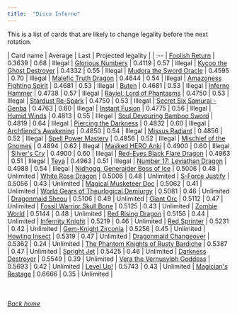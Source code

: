 ```yaml
---
title:  "Disco Inferno"
---
```


This is a list of cards that are likely to change legality before the next rotation.

| Card name | Average | Last | Projected legality |
| :-- |
[Foolish Return](https://db.ygoprodeck.com/card/?search=Foolish%20Return) | 0.3639 | 0.68 | Illegal |
[Glorious Numbers](https://db.ygoprodeck.com/card/?search=Glorious%20Numbers) | 0.4119 | 0.57 | Illegal |
[Kycoo the Ghost Destroyer](https://db.ygoprodeck.com/card/?search=Kycoo%20the%20Ghost%20Destroyer) | 0.4332 | 0.55 | Illegal |
[Mudora the Sword Oracle](https://db.ygoprodeck.com/card/?search=Mudora%20the%20Sword%20Oracle) | 0.4595 | 0.70 | Illegal |
[Malefic Truth Dragon](https://db.ygoprodeck.com/card/?search=Malefic%20Truth%20Dragon) | 0.4644 | 0.54 | Illegal |
[Amazoness Fighting Spirit](https://db.ygoprodeck.com/card/?search=Amazoness%20Fighting%20Spirit) | 0.4681 | 0.53 | Illegal |
[Buten](https://db.ygoprodeck.com/card/?search=Buten) | 0.4681 | 0.53 | Illegal |
[Inferno Hammer](https://db.ygoprodeck.com/card/?search=Inferno%20Hammer) | 0.4738 | 0.57 | Illegal |
[Raviel, Lord of Phantasms](https://db.ygoprodeck.com/card/?search=Raviel,%20Lord%20of%20Phantasms) | 0.4750 | 0.53 | Illegal |
[Stardust Re-Spark](https://db.ygoprodeck.com/card/?search=Stardust%20Re-Spark) | 0.4750 | 0.53 | Illegal |
[Secret Six Samurai - Genba](https://db.ygoprodeck.com/card/?search=Secret%20Six%20Samurai%20-%20Genba) | 0.4763 | 0.60 | Illegal |
[Instant Fusion](https://db.ygoprodeck.com/card/?search=Instant%20Fusion) | 0.4775 | 0.56 | Illegal |
[Humid Winds](https://db.ygoprodeck.com/card/?search=Humid%20Winds) | 0.4813 | 0.55 | Illegal |
[Soul Devouring Bamboo Sword](https://db.ygoprodeck.com/card/?search=Soul%20Devouring%20Bamboo%20Sword) | 0.4819 | 0.64 | Illegal |
[Piercing the Darkness](https://db.ygoprodeck.com/card/?search=Piercing%20the%20Darkness) | 0.4832 | 0.60 | Illegal |
[Archfiend's Awakening](https://db.ygoprodeck.com/card/?search=Archfiend's%20Awakening) | 0.4850 | 0.54 | Illegal |
[Missus Radiant](https://db.ygoprodeck.com/card/?search=Missus%20Radiant) | 0.4856 | 0.52 | Illegal |
[Spell Power Mastery](https://db.ygoprodeck.com/card/?search=Spell%20Power%20Mastery) | 0.4856 | 0.52 | Illegal |
[Mischief of the Gnomes](https://db.ygoprodeck.com/card/?search=Mischief%20of%20the%20Gnomes) | 0.4894 | 0.62 | Illegal |
[Masked HERO Anki](https://db.ygoprodeck.com/card/?search=Masked%20HERO%20Anki) | 0.4900 | 0.60 | Illegal |
[Silver's Cry](https://db.ygoprodeck.com/card/?search=Silver's%20Cry) | 0.4900 | 0.60 | Illegal |
[Red-Eyes Black Flare Dragon](https://db.ygoprodeck.com/card/?search=Red-Eyes%20Black%20Flare%20Dragon) | 0.4963 | 0.51 | Illegal |
[Teva](https://db.ygoprodeck.com/card/?search=Teva) | 0.4963 | 0.51 | Illegal |
[Number 17: Leviathan Dragon](https://db.ygoprodeck.com/card/?search=Number%2017:%20Leviathan%20Dragon) | 0.4988 | 0.54 | Illegal |
[Nidhogg, Generaider Boss of Ice](https://db.ygoprodeck.com/card/?search=Nidhogg,%20Generaider%20Boss%20of%20Ice) | 0.5006 | 0.48 | Unlimited |
[White Rose Dragon](https://db.ygoprodeck.com/card/?search=White%20Rose%20Dragon) | 0.5006 | 0.48 | Unlimited |
[S-Force Justify](https://db.ygoprodeck.com/card/?search=S-Force%20Justify) | 0.5056 | 0.43 | Unlimited |
[Magical Musketeer Doc](https://db.ygoprodeck.com/card/?search=Magical%20Musketeer%20Doc) | 0.5062 | 0.41 | Unlimited |
[World Gears of Theurlogical Demiurgy](https://db.ygoprodeck.com/card/?search=World%20Gears%20of%20Theurlogical%20Demiurgy) | 0.5081 | 0.46 | Unlimited |
[Dragonmaid Sheou](https://db.ygoprodeck.com/card/?search=Dragonmaid%20Sheou) | 0.5106 | 0.49 | Unlimited |
[Giant Orc](https://db.ygoprodeck.com/card/?search=Giant%20Orc) | 0.5112 | 0.47 | Unlimited |
[Fossil Warrior Skull Bone](https://db.ygoprodeck.com/card/?search=Fossil%20Warrior%20Skull%20Bone) | 0.5125 | 0.43 | Unlimited |
[Zombie World](https://db.ygoprodeck.com/card/?search=Zombie%20World) | 0.5144 | 0.48 | Unlimited |
[Red Rising Dragon](https://db.ygoprodeck.com/card/?search=Red%20Rising%20Dragon) | 0.5156 | 0.44 | Unlimited |
[Infernity Knight](https://db.ygoprodeck.com/card/?search=Infernity%20Knight) | 0.5219 | 0.46 | Unlimited |
[Red Sprinter](https://db.ygoprodeck.com/card/?search=Red%20Sprinter) | 0.5231 | 0.42 | Unlimited |
[Gem-Knight Zirconia](https://db.ygoprodeck.com/card/?search=Gem-Knight%20Zirconia) | 0.5256 | 0.45 | Unlimited |
[Howling Insect](https://db.ygoprodeck.com/card/?search=Howling%20Insect) | 0.5319 | 0.47 | Unlimited |
[Dragonmaid Changeover](https://db.ygoprodeck.com/card/?search=Dragonmaid%20Changeover) | 0.5362 | 0.24 | Unlimited |
[The Phantom Knights of Rusty Bardiche](https://db.ygoprodeck.com/card/?search=The%20Phantom%20Knights%20of%20Rusty%20Bardiche) | 0.5387 | 0.47 | Unlimited |
[Spright Jet](https://db.ygoprodeck.com/card/?search=Spright%20Jet) | 0.5425 | 0.46 | Unlimited |
[Darkness Destroyer](https://db.ygoprodeck.com/card/?search=Darkness%20Destroyer) | 0.5549 | 0.39 | Unlimited |
[Vera the Vernusylph Goddess](https://db.ygoprodeck.com/card/?search=Vera%20the%20Vernusylph%20Goddess) | 0.5693 | 0.42 | Unlimited |
[Level Up!](https://db.ygoprodeck.com/card/?search=Level%20Up!) | 0.5743 | 0.43 | Unlimited |
[Magician's Restage](https://db.ygoprodeck.com/card/?search=Magician's%20Restage) | 0.6666 | 0.35 | Unlimited |

<br>

###### [Back home](index)